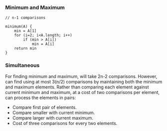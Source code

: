 ### Minimum and Maximum

```
// n-1 comparisons

minimum(A) {
    min = A[1]
    for (i=2; i<A.length; i++)
        if (min > A[i])
            min = A[i]
    return min
}
```

### Simultaneous

For finding minimum and maximum, will take 2n-2 comparisons. However, can find using at most 3(n/2) comparisons by maintaining both the minimum and maximum elements. Rather than comparing each element against current minimum and maximum, at a cost of two comparisons per element, can process the elements in pairs:

- Compare first pair of elements.
- Compare smaller with current minimum.
- Compare larger with current maximum.
- Cost of three comparisons for every two elements.
